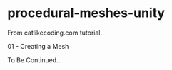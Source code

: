 # procedural-meshes-unity
From catlikecoding.com tutorial.

01 - Creating a Mesh

To Be Continued...
